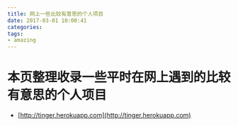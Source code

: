 ```yaml
---
title: 网上一些比较有意思的个人项目
date: 2017-03-01 10:00:41
categories:
tags:
- amazing
---
```


# 本页整理收录一些平时在网上遇到的比较有意思的个人项目

* [http://tinger.herokuapp.com](http://tinger.herokuapp.com)
